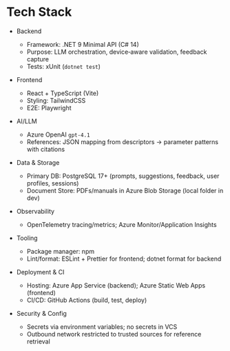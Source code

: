 # Tech Stack

- Backend
  - Framework: .NET 9 Minimal API (C# 14)
  - Purpose: LLM orchestration, device‑aware validation, feedback capture
  - Tests: xUnit (`dotnet test`)

- Frontend
  - React + TypeScript (Vite)
  - Styling: TailwindCSS
  - E2E: Playwright

- AI/LLM
  - Azure OpenAI `gpt-4.1`
  - References: JSON mapping from descriptors → parameter patterns with citations

- Data & Storage
  - Primary DB: PostgreSQL 17+ (prompts, suggestions, feedback, user profiles, sessions)
  - Document Store: PDFs/manuals in Azure Blob Storage (local folder in dev)

- Observability
  - OpenTelemetry tracing/metrics; Azure Monitor/Application Insights

- Tooling
  - Package manager: npm
  - Lint/format: ESLint + Prettier for frontend; dotnet format for backend

- Deployment & CI
  - Hosting: Azure App Service (backend); Azure Static Web Apps (frontend)
  - CI/CD: GitHub Actions (build, test, deploy)

- Security & Config
  - Secrets via environment variables; no secrets in VCS
  - Outbound network restricted to trusted sources for reference retrieval



